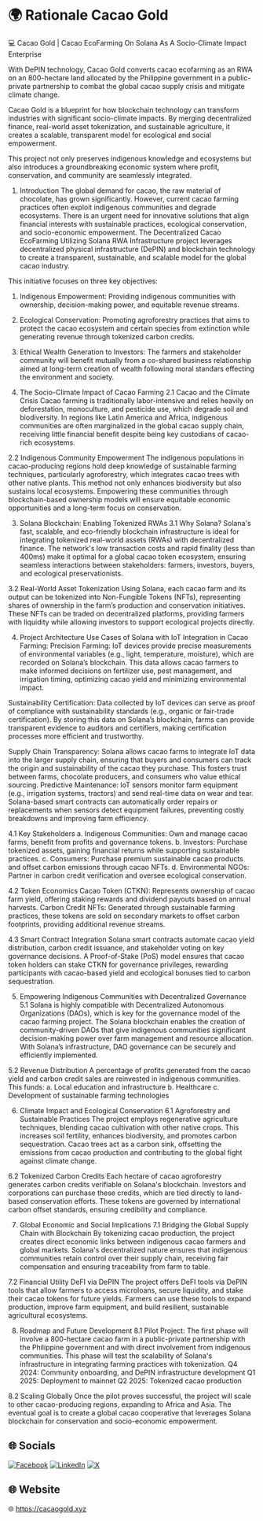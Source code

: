# 🌍 Rationale Cacao Gold
💻 Cacao Gold | Cacao EcoFarming On Solana As A Socio-Climate Impact Enterprise 

With DePIN technology, Cacao Gold converts cacao ecofarming as an RWA on an 800-hectare land allocated by the Philippine government in a public-private partnership to combat the global cacao supply crisis and mitigate climate change.

Cacao Gold is a blueprint for how blockchain technology can transform industries with significant socio-climate impacts. By merging decentralized finance, real-world asset tokenization, and sustainable agriculture, it creates a scalable, transparent model for ecological and social empowerment.

This project not only preserves indigenous knowledge and ecosystems but also introduces a groundbreaking economic system where profit, conservation, and community are seamlessly integrated.

1. Introduction
The global demand for cacao, the raw material of chocolate, has grown significantly. However, current cacao farming practices often exploit indigenous communities and degrade ecosystems. There is an urgent need for innovative solutions that align financial interests with sustainable practices, ecological conservation, and socio-economic empowerment. The Decentralized Cacao EcoFarming Utilizing Solana RWA Infrastructure  project leverages decentralized physical infrastructure (DePIN) and blockchain technology to create a transparent, sustainable, and scalable model for the global cacao industry.

This initiative focuses on three key objectives:

1. Indigenous Empowerment: Providing indigenous communities with ownership, decision-making power, and equitable revenue streams.

2. Ecological Conservation: Promoting agroforestry practices that aims to protect the cacao ecosystem and certain species from extinction while generating revenue through tokenized carbon credits.

3. Ethical Wealth Generation to Investors: The farmers and stakeholder community will benefit mutually from a co-shared business relationship aimed at long-term creation of wealth following moral standars effecting the environment and society. 

2. The Socio-Climate Impact of Cacao Farming
2.1 Cacao and the Climate Crisis Cacao farming is traditionally labor-intensive and relies heavily on deforestation, monoculture, and pesticide use, which degrade soil and biodiversity. In regions like Latin America and Africa, indigenous communities are often marginalized in the global cacao supply chain, receiving little financial benefit despite being key custodians of cacao-rich ecosystems.

2.2 Indigenous Community Empowerment The indigenous populations in cacao-producing regions hold deep knowledge of sustainable farming techniques, particularly agroforestry, which integrates cacao trees with other native plants. This method not only enhances biodiversity but also sustains local ecosystems. Empowering these communities through blockchain-based ownership models will ensure equitable economic opportunities and a long-term focus on conservation.

3. Solana Blockchain: Enabling Tokenized RWAs
3.1 Why Solana? Solana's fast, scalable, and eco-friendly blockchain infrastructure is ideal for integrating tokenized real-world assets (RWAs) with decentralized finance. The network's low transaction costs and rapid finality (less than 400ms) make it optimal for a global cacao token ecosystem, ensuring seamless interactions between stakeholders: farmers, investors, buyers, and ecological preservationists.

3.2 Real-World Asset Tokenization Using Solana, each cacao farm and its output can be tokenized into Non-Fungible Tokens (NFTs), representing shares of ownership in the farm’s production and conservation initiatives. These NFTs can be traded on decentralized platforms, providing farmers with liquidity while allowing investors to support ecological projects directly.

4. Project Architecture
Use Cases of Solana with IoT Integration in Cacao Farming:
Precision Farming: IoT devices provide precise measurements of environmental variables (e.g., light, temperature, moisture), which are recorded on Solana’s blockchain. This data allows cacao farmers to make informed decisions on fertilizer use, pest management, and irrigation timing, optimizing cacao yield and minimizing environmental impact.

Sustainability Certification: Data collected by IoT devices can serve as proof of compliance with sustainability standards (e.g., organic or fair-trade certification). By storing this data on Solana’s blockchain, farms can provide transparent evidence to auditors and certifiers, making certification processes more efficient and trustworthy.

Supply Chain Transparency: Solana allows cacao farms to integrate IoT data into the larger supply chain, ensuring that buyers and consumers can track the origin and sustainability of the cacao they purchase. This fosters trust between farms, chocolate producers, and consumers who value ethical sourcing.
Predictive Maintenance: IoT sensors monitor farm equipment (e.g., irrigation systems, tractors) and send real-time data on wear and tear. Solana-based smart contracts can automatically order repairs or replacements when sensors detect equipment failures, preventing costly breakdowns and improving farm efficiency.

4.1 Key Stakeholders
a. Indigenous Communities: Own and manage cacao farms, benefit from profits and governance tokens.
b. Investors: Purchase tokenized assets, gaining financial returns while supporting sustainable practices.
c. Consumers: Purchase premium sustainable cacao products and offset carbon emissions through cacao NFTs.
d. Environmental NGOs: Partner in carbon credit verification and oversee ecological conservation.

4.2 Token Economics
Cacao Token (CTKN): Represents ownership of cacao farm yield, offering staking rewards and dividend payouts based on annual harvests.
Carbon Credit NFTs: Generated through sustainable farming practices, these tokens are sold on secondary markets to offset carbon footprints, providing additional revenue streams.

4.3 Smart Contract Integration Solana smart contracts automate cacao yield distribution, carbon credit issuance, and stakeholder voting on key governance decisions. A Proof-of-Stake (PoS) model ensures that cacao token holders can stake CTKN for governance privileges, rewarding participants with cacao-based yield and ecological bonuses tied to carbon sequestration.

5. Empowering Indigenous Communities with Decentralized Governance
5.1 Solana is highly compatible with Decentralized Autonomous Organizations (DAOs), which is key for the governance model of the cacao farming project. The Solana blockchain enables the creation of community-driven DAOs that give indigenous communities significant decision-making power over farm management and resource allocation. With Solana’s infrastructure, DAO governance can be securely and efficiently implemented.

5.2 Revenue Distribution A percentage of profits generated from the cacao yield and carbon credit sales are reinvested in indigenous communities. This funds:
a. Local education and infrastructure
b. Healthcare
c. Development of sustainable farming technologies

6. Climate Impact and Ecological Conservation
6.1 Agroforestry and Sustainable Practices The project employs regenerative agriculture techniques, blending cacao cultivation with other native crops. This increases soil fertility, enhances biodiversity, and promotes carbon sequestration. Cacao trees act as a carbon sink, offsetting the emissions from cacao production and contributing to the global fight against climate change.

6.2 Tokenized Carbon Credits Each hectare of cacao agroforestry generates carbon credits verifiable on Solana's blockchain. Investors and corporations can purchase these credits, which are tied directly to land-based conservation efforts. These tokens are governed by international carbon offset standards, ensuring credibility and compliance.

7. Global Economic and Social Implications
7.1 Bridging the Global Supply Chain with Blockchain By tokenizing cacao production, the project creates direct economic links between indigenous cacao farmers and global markets. Solana's decentralized nature ensures that indigenous communities retain control over their supply chain, receiving fair compensation and ensuring traceability from farm to table.

7.2 Financial Utility DeFI via DePIN The project offers DeFI tools via DePIN tools that allow farmers to access microloans, secure liquidity, and stake their cacao tokens for future yields. Farmers can use these tools to expand production, improve farm equipment, and build resilient, sustainable agricultural ecosystems.

8. Roadmap and Future Development
8.1 Pilot Project: The first phase will involve a 800-hectare cacao farm in a public-private partnership with the Philippine government and with direct involvement from indigenous communities. This phase will test the scalability of Solana's infrastructure in integrating farming practices with tokenization.
Q4 2024: Community onboarding, and DePIN infrastructure development
Q1 2025: Deployment to mainnet
Q2 2025: Tokenized cacao production

8.2 Scaling Globally Once the pilot proves successful, the project will scale to other cacao-producing regions, expanding to Africa and Asia. The eventual goal is to create a global cacao cooperative that leverages Solana blockchain for conservation and socio-economic empowerment.

## 🌐 Socials
[![Facebook](https://img.shields.io/badge/Facebook-%231877F2.svg?logo=Facebook&logoColor=white)](https://www.facebook.com) [![LinkedIn](https://img.shields.io/badge/LinkedIn-%230077B5.svg?logo=linkedin&logoColor=white)](https://www.linkedin.com/in/) [![X](https://img.shields.io/badge/X-black.svg?logo=X&logoColor=white)](https://x.com/cacaogolddao) 

## 🌐 Website
🌐 https://cacaogold.xyz
